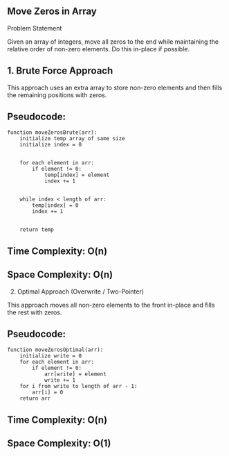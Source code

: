 ## Move Zeros in Array
Problem Statement

Given an array of integers, move all zeros to the end while maintaining the relative order of non-zero elements. Do this in-place if possible.

## 1. Brute Force Approach

This approach uses an extra array to store non-zero elements and then fills the remaining positions with zeros.

## Pseudocode:
```
function moveZerosBrute(arr):
    initialize temp array of same size
    initialize index = 0


    for each element in arr:
        if element != 0:
            temp[index] = element
            index += 1


    while index < length of arr:
        temp[index] = 0
        index += 1


    return temp
```
## Time Complexity: O(n)
## Space Complexity: O(n)

2. Optimal Approach (Overwrite / Two-Pointer)

This approach moves all non-zero elements to the front in-place and fills the rest with zeros.

## Pseudocode:
```
function moveZerosOptimal(arr):
    initialize write = 0
    for each element in arr:
        if element != 0:
            arr[write] = element
            write += 1
    for i from write to length of arr - 1:
        arr[i] = 0
    return arr
```

## Time Complexity: O(n)
## Space Complexity: O(1)